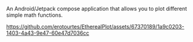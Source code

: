 An Android/Jetpack compose application that allows you to plot different simple math functions.

https://github.com/erotourtes/EtherealPlot/assets/67370189/1a9c0203-1403-4a43-9e47-60e47d7036cc

